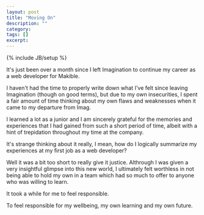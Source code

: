 ```yaml
---
layout: post
title: "Moving On"
description: ""
category: 
tags: []
excerpt: 
---
```

{% include JB/setup %}

It's just been over a month since I left Imagination to continue my career as a web developer for Makible.  

I haven't had the time to properly write down what I've felt since leaving Imagination (though on good terms), but due to my own insecurities, I spent a fair amount of time thinking about my own flaws and weaknesses when it came to my departure from Imag.  

I learned a lot as a junior and I am sincerely grateful for the memories and experiences that I had gained from such a short period of time, albeit with a hint of trepidation throughout my time at the company.

It's strange thinking about it really, I mean, how do I logically summarize my experiences at my first job as a web developer?

Well it was a bit too short to really give it justice. Althrough I was given a very insightful glimpse into this new world, I ultimately felt worthless in not being able to hold my own in a team which had so much to offer to anyone who was willing to learn.

It took a while for me to feel responsible. 

To feel responsible for my wellbeing, my own learning and my own future.

